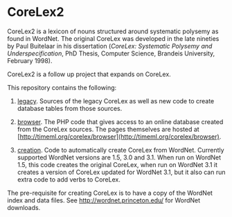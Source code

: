 # CoreLex2

CoreLex2 is a lexicon of nouns structured around systematic polysemy as found in WordNet. The original CoreLex was developed in the late nineties by Paul Buitelaar in his dissertation (*CoreLex: Systematic Polysemy and Underspecification*, PhD Thesis, Computer Science, Brandeis University, February 1998).

CoreLex2 is a follow up project that expands on CoreLex.

This repository contains the following:

1. [legacy](legacy). Sources of the legacy CoreLex as well as new code to create database tables from those sources.

2. [browser](browser). The PHP code that gives access to an online database created from the CoreLex sources. The pages themselves are hosted at [http://timeml.org/corelex/browser](http://timeml.org/corelex/browser).

3. [creation](creation). Code to automatically create CoreLex from WordNet. Currently supported WordNet versions are 1.5, 3.0 and 3.1. When run on WordNet 1.5, this code creates the original CoreLex, when run on WordNet 3.1 it creates a version of CoreLex updated for WordNet 3.1, but it also can run extra code to add verbs to CoreLex.

The pre-requisite for creating CoreLex is to have a copy of the WordNet index and data files. See http://wordnet.princeton.edu/ for WordNet downloads.
